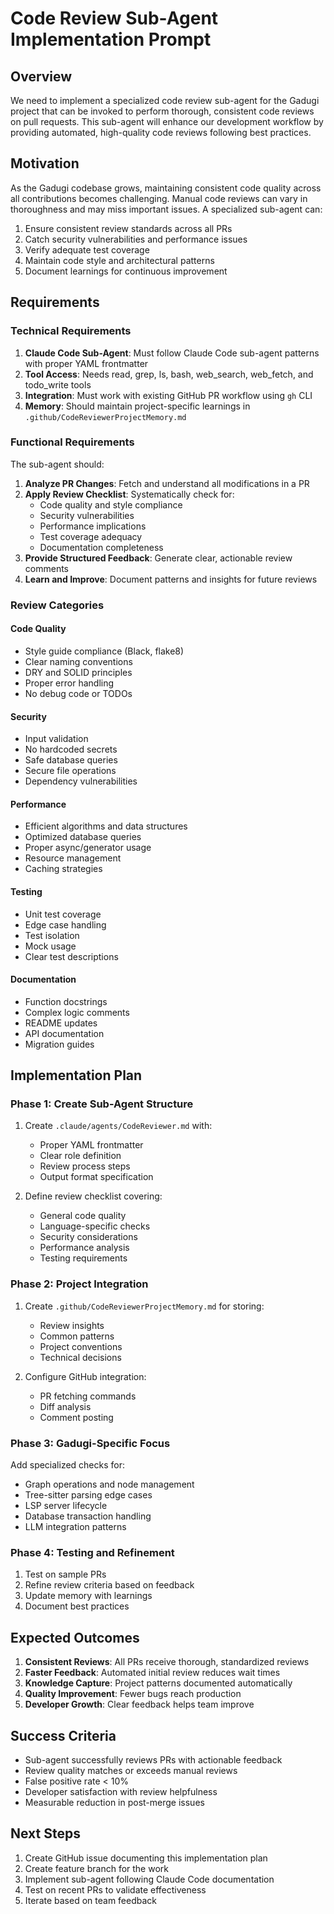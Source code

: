 # Code Review Sub-Agent Implementation Prompt

## Overview

We need to implement a specialized code review sub-agent for the Gadugi project that can be invoked to perform thorough, consistent code reviews on pull requests. This sub-agent will enhance our development workflow by providing automated, high-quality code reviews following best practices.

## Motivation

As the Gadugi codebase grows, maintaining consistent code quality across all contributions becomes challenging. Manual code reviews can vary in thoroughness and may miss important issues. A specialized sub-agent can:

1. Ensure consistent review standards across all PRs
2. Catch security vulnerabilities and performance issues
3. Verify adequate test coverage
4. Maintain code style and architectural patterns
5. Document learnings for continuous improvement

## Requirements

### Technical Requirements

1. **Claude Code Sub-Agent**: Must follow Claude Code sub-agent patterns with proper YAML frontmatter
2. **Tool Access**: Needs read, grep, ls, bash, web_search, web_fetch, and todo_write tools
3. **Integration**: Must work with existing GitHub PR workflow using `gh` CLI
4. **Memory**: Should maintain project-specific learnings in `.github/CodeReviewerProjectMemory.md`

### Functional Requirements

The sub-agent should:

1. **Analyze PR Changes**: Fetch and understand all modifications in a PR
2. **Apply Review Checklist**: Systematically check for:
   - Code quality and style compliance
   - Security vulnerabilities
   - Performance implications
   - Test coverage adequacy
   - Documentation completeness
3. **Provide Structured Feedback**: Generate clear, actionable review comments
4. **Learn and Improve**: Document patterns and insights for future reviews

### Review Categories

#### Code Quality
- Style guide compliance (Black, flake8)
- Clear naming conventions
- DRY and SOLID principles
- Proper error handling
- No debug code or TODOs

#### Security
- Input validation
- No hardcoded secrets
- Safe database queries
- Secure file operations
- Dependency vulnerabilities

#### Performance
- Efficient algorithms and data structures
- Optimized database queries
- Proper async/generator usage
- Resource management
- Caching strategies

#### Testing
- Unit test coverage
- Edge case handling
- Test isolation
- Mock usage
- Clear test descriptions

#### Documentation
- Function docstrings
- Complex logic comments
- README updates
- API documentation
- Migration guides

## Implementation Plan

### Phase 1: Create Sub-Agent Structure

1. Create `.claude/agents/CodeReviewer.md` with:
   - Proper YAML frontmatter
   - Clear role definition
   - Review process steps
   - Output format specification

2. Define review checklist covering:
   - General code quality
   - Language-specific checks
   - Security considerations
   - Performance analysis
   - Testing requirements

### Phase 2: Project Integration

1. Create `.github/CodeReviewerProjectMemory.md` for storing:
   - Review insights
   - Common patterns
   - Project conventions
   - Technical decisions

2. Configure GitHub integration:
   - PR fetching commands
   - Diff analysis
   - Comment posting

### Phase 3: Gadugi-Specific Focus

Add specialized checks for:
- Graph operations and node management
- Tree-sitter parsing edge cases
- LSP server lifecycle
- Database transaction handling
- LLM integration patterns

### Phase 4: Testing and Refinement

1. Test on sample PRs
2. Refine review criteria based on feedback
3. Update memory with learnings
4. Document best practices

## Expected Outcomes

1. **Consistent Reviews**: All PRs receive thorough, standardized reviews
2. **Faster Feedback**: Automated initial review reduces wait times
3. **Knowledge Capture**: Project patterns documented automatically
4. **Quality Improvement**: Fewer bugs reach production
5. **Developer Growth**: Clear feedback helps team improve

## Success Criteria

- Sub-agent successfully reviews PRs with actionable feedback
- Review quality matches or exceeds manual reviews
- False positive rate < 10%
- Developer satisfaction with review helpfulness
- Measurable reduction in post-merge issues

## Next Steps

1. Create GitHub issue documenting this implementation plan
2. Create feature branch for the work
3. Implement sub-agent following Claude Code documentation
4. Test on recent PRs to validate effectiveness
5. Iterate based on team feedback
